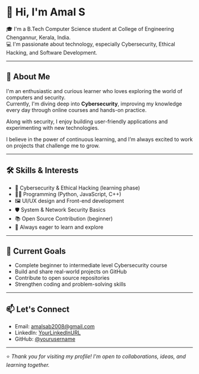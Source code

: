 
# 👋 Hi, I'm Amal S

🎓 I'm a B.Tech Computer Science student at College of Engineering Chengannur, Kerala, India.  
💻 I'm passionate about technology, especially Cybersecurity, Ethical Hacking, and Software Development.

---

## 🚀 About Me

I'm an enthusiastic and curious learner who loves exploring the world of computers and security.  
Currently, I'm diving deep into **Cybersecurity**, improving my knowledge every day through online courses and hands-on practice.

Along with security, I enjoy building user-friendly applications and experimenting with new technologies.

I believe in the power of continuous learning, and I’m always excited to work on projects that challenge me to grow.

---

## 🛠️ Skills & Interests

- 🔐 Cybersecurity & Ethical Hacking (learning phase)
- 🧑‍💻 Programming (Python, JavaScript, C++)
- 🖼️ UI/UX design and Front-end development
- 🛡️ System & Network Security Basics
- 📚 Open Source Contribution (beginner)
- 🧠 Always eager to learn and explore

---

## 🌱 Current Goals

- Complete beginner to intermediate level Cybersecurity course  
- Build and share real-world projects on GitHub  
- Contribute to open source repositories  
- Strengthen coding and problem-solving skills

---

## 📫 Let's Connect

- Email: amalsab2008@gmail.com  
- LinkedIn: [YourLinkedInURL](https://www.linkedin.com/in/amal-s-359b05316?utm_source=share&utm_campaign=share_via&utm_content=profile&utm_medium=android_app)  
- GitHub: [@yourusername](https://github.com/amalsab2008)  

---

⭐ *Thank you for visiting my profile! I'm open to collaborations, ideas, and learning together.*  
